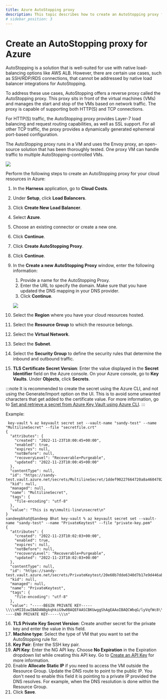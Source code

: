 ```yaml
---
title: Azure AutoStopping proxy
description: This topic describes how to create an AutoStopping proxy for Azure.
# sidebar_position: 3
---
```


# Create an AutoStopping proxy for Azure

AutoStopping is a solution that is well-suited for use with native load-balancing options like AWS ALB. However, there are certain use cases, such as SSH/RDP/RDS connections, that cannot be addressed by native load balancer integrations for AutoStopping.

To address these use cases, AutoStopping offers a reverse proxy called the AutoStopping proxy. This proxy sits in front of the virtual machines (VMs) and manages the start and stop of the VMs based on network traffic. The proxy is capable of supporting both HTTP(S) and TCP connections.

For HTTP(S) traffic, the AutoStopping proxy provides Layer-7 load balancing and request routing capabilities, as well as SSL support. For all other TCP traffic, the proxy provides a dynamically generated ephemeral port-based configuration.

The AutoStopping proxy runs in a VM and uses the Envoy proxy, an open-source solution that has been thoroughly tested. One proxy VM can handle traffic to multiple AutoStopping-controlled VMs.


  ![](./static/autostopping-proxy-architecture-diagram.png)


Perform the following steps to create an AutoStopping proxy for your cloud resources in Azure:



1. In the **Harness** application, go to **Cloud Costs**.
2. Under **Setup**, click **Load Balancers**.
3. Click **Create New Load Balancer**.
4. Select **Azure**. 
5. Choose an existing connector or create a new one.
6. Click **Continue**.
7. Click **Create AutoStopping Proxy**. 
8. Click **Continue**.
9. In the **Create a new AutoStopping Proxy** window, enter the following information:
    1. Provide a name for the AutoStopping Proxy.
    2. Enter the URL to specify the domain. Make sure that you have updated the DNS mapping in your DNS provider.
    3. Click **Continue**.

      ![](./static/azure-autoproxy-creation.png)

10. Select the **Region** where you have your cloud resources hosted.
11. Select the **Resource Group** to which the resource belongs.
12. Select the **Virtual Network**.
13. Select the **Subnet**.
14. Select the **Security Group** to define the security rules that determine the inbound and outbound traffic.
15. **TLS Certificate Secret Version**: Enter the value displayed in the **Secret Identifier** field on the Azure console. 
On your Azure console, go to **Key Vaults**. Under **Objects**, click **Secrets**. 


:::note
It is recommended to create the secret using the Azure CLI, and not using the Generate/Import option on the UI. This is to avoid some unwanted characters that get added to the certificate value. For more information, go to [Set and retrieve a secret from Azure Key Vault using Azure CLI](https://learn.microsoft.com/en-us/azure/key-vault/secrets/quick-create-cli).
:::


Example:
       
```
 key-vault % az keyvault secret set --vault-name "sandy-test" --name "MultilineSecret" --file "secretfile.crt"
{
  "attributes": {
    "created": "2022-11-23T10:00:45+00:00",
    "enabled": true,
    "expires": null,
    "notBefore": null,
    "recoveryLevel": "Recoverable+Purgeable",
    "updated": "2022-11-23T10:00:45+00:00"
  },
  "contentType": null,
  "id": "https://sandy-test.vault.azure.net/secrets/MultilineSecret/1ddef90227664720a8a4604782a15f38",
  "kid": null,
  "managed": null,
  "name": "MultilineSecret",
  "tags": {
    "file-encoding": "utf-8"
  },
  "value": "This is my\nmulti-line\nsecret\n"
}
sandeepbhat@Sandeep Bhat key-vault % az keyvault secret set --vault-name "sandy-test" --name "PrivateKeytest" --file "private-key.pem"
{
  "attributes": {
    "created": "2022-11-23T10:02:03+00:00",
    "enabled": true,
    "expires": null,
    "notBefore": null,
    "recoveryLevel": "Recoverable+Purgeable",
    "updated": "2022-11-23T10:02:03+00:00"
  },
  "contentType": null,
  "id": "https://sandy-test.vault.azure.net/secrets/PrivateKeytest/20e60b7dde6340d7b17e9d446abfc984",
  "kid": null,
  "managed": null,
  "name": "PrivateKeytest",
  "tags": {
    "file-encoding": "utf-8"
  },
  "value": "-----BEGIN PRIVATE KEY-----\\\\nMIIEuwIBADANBgkqhkiG9w0BAQEFAASCBKUwggShAgEAAoIBAQCWbqG/lyVqfWc8\\\\nevvGzSVlTzK2ybCtx5kKQadbDV5XYfo9eZpmOINo3v/S1dMHSTr5PXQx9UTuDk7E\\\\nbOGtMfJBnmcU3ZJI48mWcPFQu8d5M2p14WRWLwIuETa3x4XSjrFLR9N2oqLOlZM6\\\\nX8Tavl9R/flPER+Gmpwh7+LeHf3xInlNNBh1CUd25BqR2nVml8kI3/0zPz+SjsbM\\\\n/8QkT8XY415zpQ0n+vIV/gy9FIsCrFMJuqBwBTULpb7UeezstOjVu7rFTgd/T8EB\\\\nt3D9ZNrfAEAyN7HyCv1c7ORtebTAE/Tb3kFVeQw6Rs8w2WYp2Hzd0W4aR1/jOIsm\\\\n94P+/2LhAgMBAAECgf8b/NlQbQtW6gRWxeRtv8farjn+CiyPjtINjNqMjrnGI+z6\\\\nzbDJBPiHj7n6AP9WYQZSgU6gK8T/1niPBBUOCWq7LucA6s2trs0+Ykcc+NLLZaJM\\\\nMIQbgHrw8u+6KhCryd5n1UdQah6Z1zxuLb7zVcKbmUYICGRUFr7I6zV2CpgM+xs+\\\\nPmQn48200yneiIMyDRWSMbenVUV6Z6HYXRN0Ud9St4HYK4bffjYZnhXtt/rsiL8W\\\\nr+pCRjCAw+8MMBLMDyffewnhfhhgyoqaTrJfe5/M/9o3g5SPfdQRnIaRH+y8w0KJ\\\\ns5i8837c4yxA6kFsc4dh9F/URiwEk9TmhtrBeFECgYEA0oqW7xL0JsWLkF9XLusE\\\\nFavLhG8lPwumdcL/LTG72usW2zA8qq7VcbkZ5dVKIk2h+d7AZ0ucy2hGZCDsLxXE\\\\np/W+H2p9d2GkDcs3Mbu2i1NgKXWdIzzsf2ReoU86Q5NLCpkTYG+Kxe5B5EqT2r8y\\\\n7Vp0AApgf6ad6y4Er0EA1lECgYEAtumUtor3RPLbJ2YPuXCNeLQFpBFLm3bMfaaF\\\\n3Kg0DofTBgkwxmS0cd2TcvVLSpSUcI92oZ1mYjD5WRBgxVVogCAXhe2a1MIf9fu4\\\\nQpY+GmwIbvng6ofaW7IQvor5i/CKq8ZZA8GM5f1Hk1DCPKshcBErzzXTS93Um9X3\\\\nfBVzT5ECgYEAhzxeFtKl4QGi0+lppslupjzjTP3XfteM5LeMEQuRDt1SoRgq37fN\\\\ngm7TI74NEFutX0Klc7Qt0rn3/PjovJXO69P9e1B7puMg7XtKyLc6WeQEMJ1Lggbw\\\\nIiPmZNbvJdjGqtgIijkbemfAC1OcBTYrECq5uAzyTwxHA3lbqPaoAwECgYAG+6fn\\\\nyCpkgXkIagcTp05fW1AT0W03hDOOYHsfz3QdUeYmhtdL27Bf4HuumdrEACQin/eB\\\\neAbenMwIMG3hWr9glNkRDd8pXDfoJjIEqMO6MoGn6vZBPeqCMawd+iRIyWgh4rKn\\\\nSA5fAWpoH18q/cWLB7zKbl2gudlSEbsfC5qZYQKBgE9UPogOiPyMker4OaQwOitO\\\\nfQGJHVJ3FvExQJwTp688tKHseJi911ma3mrig0+tZoCIvYRBIvRWJeTeaQdutE7c\\\\nuByUcIW8UbWf67cg1D97671yRuJewfWxXKd8LeW2sTNeZkP3zd9w5iWSAOlcykwV\\\\nAxTgo9BODfuP3rCgIwN3\\\\n-----END PRIVATE KEY-----\\\n"

```


16. **TLS Private Key Secret Version**: Create another secret for the private key and enter the value in this field.
17. **Machine type**: Select the type of VM that you want to set the AutoStopping rule for.
18. **Key Pair**: Enter the SSH key pair.
19. **API Key**: Enter the NG API key. Choose **No Expiration** in the Expiration dropdown list while creating this API key. Go to [Create an API Key](/docs/platform/Resource-Development/APIs/api-quickstart) for more information.
20. Enable **Allocate Static IP** if you need to access the VM outside the Resource Group. Update the DNS route to point to the public IP. You don't need to enable this field it is pointing to a private IP provided the DNS resolves. For example, when the DNS resolution is done within the Resource Group.
21. Click **Save**.
